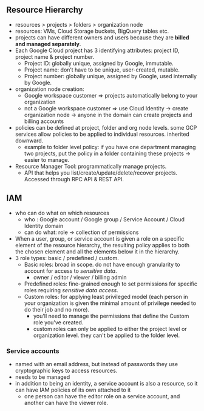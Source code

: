 ## Resource Hierarchy
- resources > projects > folders > organization node
- resources: VMs, Cloud Storage buckets, BigQuery tables etc.
- projects can have different owners and users because they are **billed and managed separately**.
- Each Google Cloud project has 3 identifying attributes: project ID, project name & project number.
  - Project ID: globally unique, assigned by Google, immutable.
  - Project name: don’t have to be unique, user-created, mutable.
  - Project number: globally unique, assigned by Google, used internally by Google.
- organization node creation:
  - Google workspace customer => projects automatically belong to your organization
  - not a Google workspace customer => use Cloud Identity -> create organization node -> anyone in the domain can create projects and billing accounts
- policies can be defined at project, folder and org node levels. some GCP services allow policies to be applied to individual resources. inherited downward.
  - example to folder level policy: if you have one department managing two projects, put the policy in a folder containing these projects -> easier to manage.
- Resource Manager Tool: programmatically manage projects.
  - API that helps you list/create/update/delete/recover projects. Accessed through RPC API & REST API.

## IAM
- who can do what on which resources
  - who : Google account / Google group / Service Account / Cloud Identity domain
  - can do what: role -> collection of permissions
- When a user, group, or service account is given a role on a specific element of the resource hierarchy, the resulting policy applies to both the chosen element and all the elements below it in the hierarchy.
- 3 role types: basic / predefined / custom.
  - Basic roles: broad in scope. do not have enough granularity to account for access to *sensitive data*.
    - owner / editor / viewer / billing admin
  - Predefined roles: fine-grained enough to set permissions for specific roles requiring *sensitive data access*.
  - Custom roles: for applying least privileged model (each person in your organization is given the minimal amount of privilege needed to do their job and no more).
    - you'll need to manage the permissions that define the Custom role you've created.
    - custom roles can only be applied to either the project level or organization level. they can't be applied to the folder level.

### Service accounts
- named with an email address, but instead of passwords they use cryptographic keys to access resources.
- needs to be managed
- in addition to being an identity, a service account is also a resource, so it can have IAM policies of its own attached to it
  - one person can have the editor role on a service account, and another can have the viewer role.
